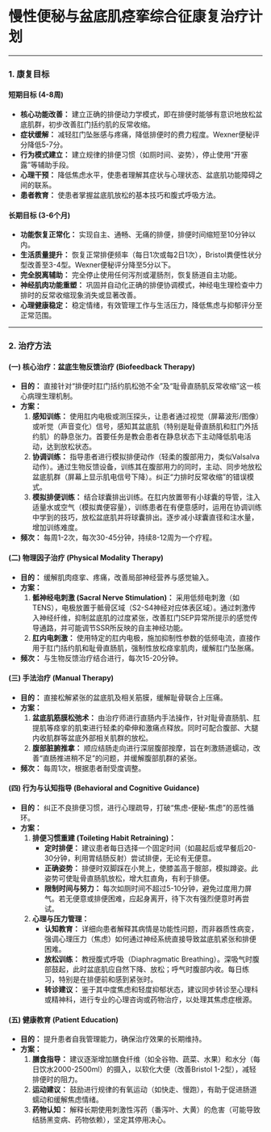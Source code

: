 # 慢性便秘与盆底肌痉挛综合征康复治疗计划

---

### 1. 康复目标

#### 短期目标 (4-8周)
*   **核心功能改善：** 建立正确的排便动力学模式，即在排便时能够有意识地放松盆底肌群，初步改善肛门括约肌的反常收缩。
*   **症状缓解：** 减轻肛门坠胀感与疼痛，降低排便时的费力程度。Wexner便秘评分降低5-7分。
*   **行为模式建立：** 建立规律的排便习惯（如厕时间、姿势），停止使用“开塞露”等辅助手段。
*   **心理干预：** 降低焦虑水平，使患者理解其症状与心理状态、盆底肌功能障碍之间的联系。
*   **患者教育：** 使患者掌握盆底肌放松的基本技巧和腹式呼吸方法。

#### 长期目标 (3-6个月)
*   **功能恢复正常化：** 实现自主、通畅、无痛的排便，排便时间缩短至10分钟以内。
*   **生活质量提升：** 恢复正常排便频率（每日1次或每2日1次），Bristol粪便性状分型改善至3-4型。Wexner便秘评分降至5分以下。
*   **完全脱离辅助：** 完全停止使用任何泻剂或灌肠剂，恢复肠道自主功能。
*   **神经肌肉功能重塑：** 巩固并自动化正确的排便协调模式，神经电生理检查中力排时的反常收缩现象消失或显著改善。
*   **心理健康稳定：** 稳定情绪，有效管理工作与生活压力，降低焦虑与抑郁评分至正常范围。

---

### 2. 治疗方法

#### (一) 核心治疗：盆底生物反馈治疗 (Biofeedback Therapy)
*   **目的：** 直接针对“排便时肛门括约肌松弛不全”及“耻骨直肠肌反常收缩”这一核心病理生理机制。
*   **方案：**
    1.  **感知训练：** 使用肛内电极或测压探头，让患者通过视觉（屏幕波形/图像）或听觉（声音变化）信号，感知其盆底肌（特别是耻骨直肠肌和肛门外括约肌）的静息张力。首要任务是教会患者在静息状态下主动降低肌电活动，达到放松状态。
    2.  **协调训练：** 指导患者进行模拟排便动作（轻柔的腹部用力，类似Valsalva动作）。通过生物反馈设备，训练其在腹部用力的同时，主动、同步地放松盆底肌群（屏幕上显示肌电信号下降）。纠正“力排时反常收缩”的错误模式。
    3.  **模拟排便训练：** 结合球囊排出训练。在肛内放置带有小球囊的导管，注入适量水或空气（模拟粪便容量），训练患者在有便意感时，运用在协调训练中学到的技巧，放松盆底肌并将球囊排出。逐步减小球囊直径和注水量，增加训练难度。
*   **频次：** 每周1-2次，每次30-45分钟，持续8-12周为一个疗程。

#### (二) 物理因子治疗 (Physical Modality Therapy)
*   **目的：** 缓解肌肉痉挛、疼痛，改善局部神经营养与感觉输入。
*   **方案：**
    1.  **骶神经电刺激 (Sacral Nerve Stimulation)：** 采用低频电刺激（如TENS），电极放置于骶骨区域（S2-S4神经对应体表区域）。通过刺激传入神经纤维，抑制盆底肌的过度紧张，改善肛门SEP异常所提示的感觉传导通路，并可能调节SSR所反映的自主神经功能。
    2.  **肛内电刺激：** 使用特定的肛内电极，施加抑制性参数的低频电流，直接作用于肛门括约肌和耻骨直肠肌，强制性放松痉挛肌肉，缓解肛门坠胀痛。
*   **频次：** 与生物反馈治疗结合进行，每次15-20分钟。

#### (三) 手法治疗 (Manual Therapy)
*   **目的：** 直接松解紧张的盆底肌及相关筋膜，缓解耻骨联合上压痛。
*   **方案：**
    1.  **盆底肌筋膜松弛术：** 由治疗师进行直肠内手法操作，针对耻骨直肠肌、肛提肌等痉挛的肌束进行轻柔的牵伸和激痛点释放。同时可配合腹部、大腿内收肌群等盆底外部相关肌群的放松。
    2.  **腹部脏腑推拿：** 顺应结肠走向进行深层腹部按摩，旨在刺激肠道蠕动，改善“直肠推进稍不足”的问题，并缓解腹部肌群的紧张。
*   **频次：** 每周1次，根据患者耐受度调整。

#### (四) 行为与认知指导 (Behavioral and Cognitive Guidance)
*   **目的：** 纠正不良排便习惯，进行心理疏导，打破“焦虑-便秘-焦虑”的恶性循环。
*   **方案：**
    1.  **排便习惯重建 (Toileting Habit Retraining)：**
        *   **定时排便：** 建议患者每日选择一个固定时间（如晨起后或早餐后20-30分钟，利用胃结肠反射）尝试排便，无论有无便意。
        *   **正确姿势：** 排便时双脚踩在小凳上，使膝盖高于髋部，模拟蹲姿。此姿势可使耻骨直肠肌放松，增大肛直角，有利于排便。
        *   **限制时间与努力：** 每次如厕时间不超过5-10分钟，避免过度用力屏气。若无便意或排便困难，应起身离开，待下次有强烈便意时再尝试。
    2.  **心理与压力管理：**
        *   **认知教育：** 详细向患者解释其病情是功能性问题，而非器质性病变，强调心理压力（焦虑）如何通过神经系统直接导致盆底肌紧张和排便困难。
        *   **放松训练：** 教授腹式呼吸（Diaphragmatic Breathing）。深吸气时腹部鼓起，此时盆底肌应自然下降、放松；呼气时腹部内收。每日练习，特别是在排便前和感到紧张时。
        *   **转诊建议：** 鉴于其中度焦虑和轻度抑郁状态，建议同步转诊至心理科或精神科，进行专业的心理咨询或药物治疗，以处理其焦虑症根源。

#### (五) 健康教育 (Patient Education)
*   **目的：** 提升患者自我管理能力，确保治疗效果的长期维持。
*   **方案：**
    1.  **膳食指导：** 建议逐渐增加膳食纤维（如全谷物、蔬菜、水果）和水分（每日饮水2000-2500ml）的摄入，以软化大便（改善Bristol 1-2型），减轻排便时的阻力。
    2.  **运动建议：** 鼓励进行规律的有氧运动（如快走、慢跑），有助于促进肠道蠕动和缓解焦虑情绪。
    3.  **药物认知：** 解释长期使用刺激性泻药（番泻叶、大黄）的危害（可能导致结肠黑变病、药物依赖），坚定其停用决心。